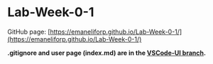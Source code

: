 # Lab-Week-0-1
GitHub page: [https://emaneliforp.github.io/Lab-Week-0-1/](https://emaneliforp.github.io/Lab-Week-0-1/)

**.gitignore and user page (index.md) are in the [VSCode-UI branch](https://github.com/Emaneliforp/Lab-Week-0-1/tree/VSCode-UI).**
